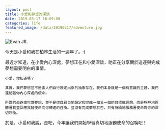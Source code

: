 ```yaml
---
layout: post
title: 小愛和夢想的深談
date: 2019-03-17 16:09:00
categories: life
featured_image: /data/20190317/adventure.jpg
---
```


![Evan JR.](/blog//data/20190317/evan-jr.jpg)

今天是小愛和我在柏林生活的一週年了。:)

最近才知道，在小愛內心深處，夢想正在和小愛深談，祂正在分享關於追逐與完成夢想需要明白的事情。


```
小愛，你知道嗎？

其實，我們夢想並不是由人們自行設定出來的抽象存在，我們本身就是一個有意識的主體，我們連結著你內心深處的使命。

所謂的追逐或完成夢想，並不是你自顧自地設定和完成一個又一個的目標或理想，而是靜靜地聆聽著我並回應我替使命向你轉達的召喚。並沒有完成夢想於否，只有持續地服務著使命對你的深切呼喚。
```

於是，小愛和我說，走吧，今年讓我們開始學習真切地服務使命的召喚吧！
